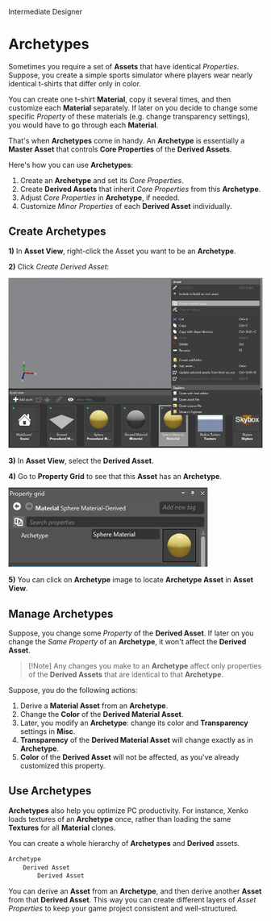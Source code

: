 <span class="label label-doc-level">Intermediate</span>
<span class="label label-doc-audience">Designer</span>

# Archetypes

Sometimes you require a set of **Assets** that have identical _Properties_.
Suppose, you create a simple sports simulator where players wear nearly identical t-shirts that differ only in color.

You can create one t-shirt **Material**, copy it several times, and then customize each **Material** separately.
If later on you decide to change some specific _Property_ of these materials (e.g. change transparency settings), you would have to go through each **Material**.

That's when **Archetypes** come in handy.
An **Archetype** is essentially a **Master Asset** that controls **Core Properties** of the **Derived Assets**.

Here's how you can use **Archetypes**:

1. Create an **Archetype** and set its _Core Properties_.
2. Create **Derived Assets** that inherit _Core Properties_ from this **Archetype**.
3. Adjust _Core Properties_ in **Archetype**, if needed.
4. Customize _Minor Properties_ of each **Derived Asset** individually.

## Create Archetypes

**1)** In **Asset View**, right-click the Asset you want to be an **Archetype**.

**2)** Click _Create Derived Asset_:

![Create Derived Asset](media/archetypes-create-derived-asset.png)

**3)** In **Asset View**, select the **Derived Asset**.

**4)** Go to **Property Grid** to see that this **Asset** has an **Archetype**.

![Derived Asset in Property Grid](media/archetypes-archetype-in-property-grid.png)

**5)** You can click on **Archetype** image to locate **Archetype Asset** in **Asset View**.

## Manage Archetypes
Suppose, you change some _Property_ of the **Derived Asset**.
If later on you change the _Same Property_ of an **Archetype**, it won't affect the **Derived Asset**.

> [!Note] Any changes you make to an **Archetype** affect only properties of the **Derived Assets**
> that are identical to that **Archetype**.

Suppose, you do the following actions:

1. Derive a **Material Asset** from an **Archetype**.
2. Change the **Color** of the **Derived Material Asset**.
3. Later, you modify an **Archetype**: change its color and **Transparency** settings in **Misc**.
4. **Transparency** of the **Derived Material Asset** will change exactly as in **Archetype**.
5. **Color** of the **Derived Asset** will not be affected, as you've already customized this property.

## Use Archetypes

**Archetypes** also help you optimize PC productivity.
For instance, Xenko loads textures of an **Archetype** once, rather than loading the same **Textures** for all **Material** clones.

You can create a whole hierarchy of **Archetypes** and **Derived** assets.

```cs
Archetype
    Derived Asset
        Derived Asset
```

You can derive an **Asset** from an **Archetype**, and then derive another **Asset** from that **Derived Asset**.
This way you can create different layers of _Asset Properties_ to keep your game project consistent and well-structured.